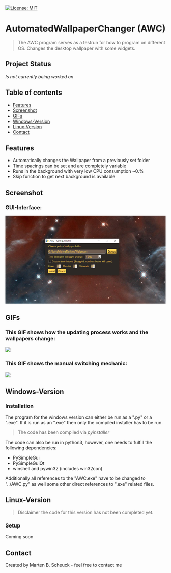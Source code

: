 [![License: MIT](https://img.shields.io/badge/License-MIT-yellow.svg)](https://opensource.org/licenses/MIT)

# AutomatedWallpaperChanger (AWC)
> The AWC program serves as a testrun for how to program on different OS.
> Changes the desktop wallpaper with some widgets.

## Project Status
_Is not currently being worked on_

## Table of contents
* [Features](#Features)
* [Screenshot](#Screenshot)
* [GIFs](#GIFs)
* [Windows-Version](#Windows-Version)
* [Linux-Version](#Linux-Version)
* [Contact](#Contact)

## Features
* Automatically changes the Wallpaper from a previously set folder
* Time spacings can be set and are completely variable
* Runs in the background with very low CPU consumption ~0.%
* Skip function to get next background is available

## Screenshot
### GUI-Interface:

![AWC_GUI](./img/AWC_gui.png)

## GIFs
### This GIF shows how the updating process works and the wallpapers change:
<img src="./img/UpdatingAWC.gif" width="800">

### This GIF shows the manual switching mechanic:
<img src="./img/SwitchingWallpaper.gif" width="800">

## Windows-Version

### Installation
The program for the windows version can either be run as a ".py" or a ".exe".
If it is run as an ".exe" then only the compiled installer has to be run.

>The code has been compiled via _pyinstaller_

The code can also be run in python3, however, one needs to fulfill the following dependencies:

* PySimpleGui
* PySimpleGuiQt
* winshell and pywin32 (includes win32con)

Additionally all references to the "AWC.exe" have to be changed to "../AWC.py" as well some other
direct references to ".exe" related files.

## Linux-Version
>Disclaimer the code for this version has not been completed yet.

### Setup
Coming soon

## Contact
Created by Marten B. Scheuck - feel free to contact me

